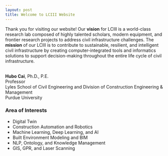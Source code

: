 ```yaml
---
layout: post
title: Welcome to LCIII Website
---
```


Thank you for visiting our website! Our **vision** for LCIII is a world-class research lab composed of highly talented scholars, modern equipment, and frontier research projects to address civil infrastructure challenges. The **mission** of our LCIII is to contribute to sustainable, resilient, and intelligent civil infrastructure by creating computer-integrated tools and informatics solutions to support decision-making throughout the entire life cycle of civil infrastructure.<br><br>

**Hubo Cai**, Ph.D., P.E.<br>
Professor<br>
Lyles School of Civil Engineering and Division of Construction Engineering & Management<br>
Purdue University<br>


### Area of Interests

* Digital Twin
* Construction Automation and Robotics
* Machine Learning, Deep Learning, and AI
* Built Environment Modeling and BIM
* NLP, Ontology, and Knowledge Management
* GIS, GPR, and Laser Scanning

